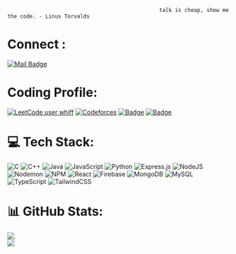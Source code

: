                                                     talk is cheap, show me the code. - Linus Torvalds

<!--
**shay-ff/shay-ff** is a ✨ _special_ ✨ repository because its `README.md` (this file) appears on your GitHub profile.

Here are some ideas to get you started:

- 🔭 I’m currently working on ...
- 🌱 I’m currently learning ...
- 👯 I’m looking to collaborate on ...
- 🤔 I’m looking for help with ...
- 💬 Ask me about ...
- 📫 How to reach me: ...
- 😄 Pronouns: ...
- ⚡ Fun fact: ...
-->
# Connect :
[![Mail Badge](https://img.shields.io/badge/-mohammadali-c0392b?style=flat&labelColor=c0392b&logo=gmail&logoColor=white)](mailto:tomohmmdali@gmail.com) 

# Coding Profile: 
[![LeetCode user whiff](https://img.shields.io/badge/dynamic/json?style=flat&labelColor=grey&color=%23ffa116&label=Leetcode&query=ratingQuantile&url=https%3A%2F%2Fleetcode-badge.vercel.app%2Fapi%2Fusers%2Fwhiff&logo=leetcode&logoColor=yellow)](https://leetcode.com/whiff/)
[![Codeforces](https://badges.joonhyung.xyz/codeforces/mohmmdali.svg)](https://codeforces.com/profile/mohmmdali)
[![Badge](https://cp-logo.vercel.app/codechef/frisssky?logo=true)](https://www.codechef.com/users/frisssky)
[![Badge](https://cp-logo.vercel.app/atcoder/frissky?logo=true)](https://atcoder.jp/users/frissky)

# 💻 Tech Stack:
![C](https://img.shields.io/badge/c-%2300599C.svg?style=for-the-badge&logo=c&logoColor=white) ![C++](https://img.shields.io/badge/c++-%2300599C.svg?style=for-the-badge&logo=c%2B%2B&logoColor=white)
 ![Java](https://img.shields.io/badge/java-%23ED8B00.svg?style=for-the-badge&logo=openjdk&logoColor=white) ![JavaScript](https://img.shields.io/badge/javascript-%23323330.svg?style=for-the-badge&logo=javascript&logoColor=%23F7DF1E) ![Python](https://img.shields.io/badge/python-3670A0?style=for-the-badge&logo=python&logoColor=ffdd54) ![Express.js](https://img.shields.io/badge/express.js-%23404d59.svg?style=for-the-badge&logo=express&logoColor=%2361DAFB) ![NodeJS](https://img.shields.io/badge/node.js-6DA55F?style=for-the-badge&logo=node.js&logoColor=white) ![Nodemon](https://img.shields.io/badge/NODEMON-%23323330.svg?style=for-the-badge&logo=nodemon&logoColor=%BBDEAD) ![NPM](https://img.shields.io/badge/NPM-%23CB3837.svg?style=for-the-badge&logo=npm&logoColor=white) ![React](https://img.shields.io/badge/react-%2320232a.svg?style=for-the-badge&logo=react&logoColor=%2361DAFB) ![Firebase](https://img.shields.io/badge/Firebase-039BE5?style=for-the-badge&logo=Firebase&logoColor=white) ![MongoDB](https://img.shields.io/badge/MongoDB-%234ea94b.svg?style=for-the-badge&logo=mongodb&logoColor=white) ![MySQL](https://img.shields.io/badge/mysql-%2300000f.svg?style=for-the-badge&logo=mysql&logoColor=white) 
 ![TypeScript](https://img.shields.io/badge/typescript-%23007ACC.svg?style=for-the-badge&logo=typescript&logoColor=white) ![TailwindCSS](https://img.shields.io/badge/tailwindcss-%2338B2AC.svg?style=for-the-badge&logo=tailwind-css&logoColor=white)

# 📊 GitHub Stats:
<!-- ![](https://github-readme-stats.vercel.app/api?username=shay-ff&theme=dark&hide_border=false&include_all_commits=false&count_private=false)<br/> -->
![](https://github-readme-streak-stats.herokuapp.com/?user=shay-ff&theme=dark&hide_border=false)<br/>
![](https://github-readme-stats.vercel.app/api/top-langs/?username=shay-ff&theme=dark&hide_border=false&include_all_commits=false&count_private=false&layout=compact)

